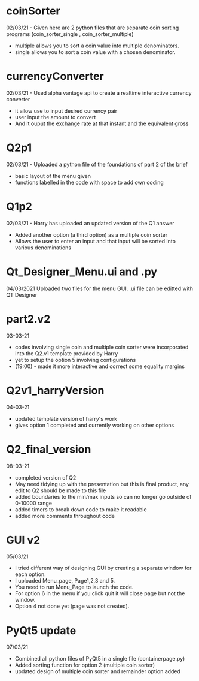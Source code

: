 # coinSorter

02/03/21 - 
Given here are 2 python files that are separate coin sorting programs (coin_sorter_single , coin_sorter_multiple)
 - multiple allows you to sort a coin value into multiple denominators.
 - single allows you to sort a coin value with a chosen denominator.


# currencyConverter

02/03/21 -
Used alpha vantage api to create a realtime interactive currency converter
- it allow use to input desired currency pair
- user input the amount to convert
- And it ouput the exchange rate at that instant and the equivalent gross 

# Q2p1

02/03/21 - 
Uploaded a python file of the foundations of part 2 of the brief
- basic layout of the menu given
- functions labelled in the code with space to add own coding

# Q1p2

02/03/21 - 
Harry has uploaded an updated version of the Q1 answer
- Added another option (a third option) as a multiple coin sorter
- Allows the user to enter an input and that input will be sorted into various denominations

# Qt_Designer_Menu.ui and .py
04/03/2021
Uploaded two files for the menu GUI. .ui file can be editted with QT Designer 


# part2.v2
03-03-21
- codes involving single coin and multiple coin sorter were incorporated into the Q2.v1 template provided by Harry 
- yet to setup the option 5 involving configurations 
- (19:00) - made it more interactive and correct some equality margins

# Q2v1_harryVersion
04-03-21
- updated template version of harry's work
- gives option 1 completed and currently working on other options

# Q2_final_version
08-03-21
- completed version of Q2
- May need tidying up with the presentation but this is final product, any edit to Q2 should be made to this file
- added boundaries to the min/max inputs so can no longer go outside of 0-10000 range
- added timers to break down code to make it readable
- added more comments throughout code


# GUI v2
05/03/21
- I tried different way of designing GUI by creating a separate window for each option.
- I uploaded Menu_page, Page1,2,3 and 5.
- You need to run Menu_Page to launch the code.
- For option 6 in the menu if you click quit it will close page but not the window.
- Option 4 not done yet (page was not created).

# PyQt5 update
07/03/21
- Combined all python files of PyQt5 in a single file (containerpage.py)
- Added sorting function for option 2 (multiple coin sorter)
- updated design of multiple coin sorter and remainder option added 
